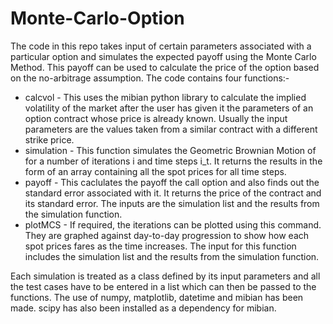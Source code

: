# Monte-Carlo-Option
The code in this repo takes input of certain parameters associated with a particular option and simulates the expected payoff using the Monte Carlo Method. This payoff can be used to calculate the price of the option based on the no-arbitrage assumption. The code contains four functions:-

- calcvol - This uses the mibian python library to calculate the implied volatility of the market after the user has given it the parameters of an option contract whose price is already known. Usually the input parameters are the values taken from a similar contract with a different strike price.
- simulation - This function simulates the Geometric Brownian Motion of for a number of iterations i and time steps i_t. It returns the results in the form of an array containing all the spot prices for all time steps.
- payoff - This caclulates the payoff the call option and also finds out the standard error associated with it. It returns the price of the contract and its standard error. The inputs are the simulation list and the results from the simulation function.
- plotMCS - If required, the iterations can be plotted using this command. They are graphed against day-to-day progression to show how each spot prices fares as the time increases. The input for this function includes the simulation list and the results from the simulation function. 

Each simulation is treated as a class defined by its input parameters and all the test cases have to be entered in a list which can then be passed to the functions. The use of numpy, matplotlib, datetime and mibian has been made. scipy has also been installed as a dependency for mibian. 
